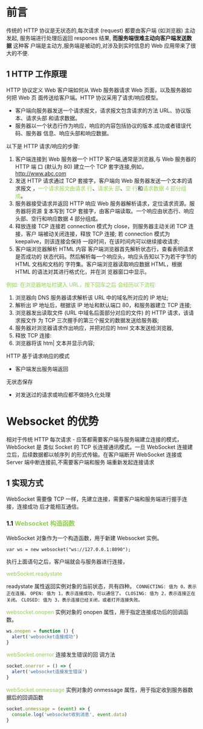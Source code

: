 # 前言

传统的 HTTP 协议是无状态的,每次请求 (request) 都要由客户端 (如浏览器) 主动发起,
服务端进行处理后返回 respones 结果, **而服务端很难主动向客户端发送数据** 这种客
户端是主动方,服务端是被动的,对涉及到实时信息的 Web 应用带来了很大的不便.

## 1 HTTP 工作原理

HTTP 协议定义 Web 客户端如何从 Web 服务器请求 Web 页面，以及服务器如何把 Web 页
面传送给客户端。HTTP 协议采用了请求/响应模型。

- 客户端向服务器发送一个请求报文，请求报文包含请求的方法 URL、协议版本、请求头部
  和请求数据。
- 服务器以一个状态行作为响应，响应的内容包括协议的版本.成功或者错误代码、服务器
  信息、响应头部和响应数据。

以下是 HTTP 请求/响应的步骤:

1. 客户端连接到 Web 服务器一个 HTTP 客户端,通常是浏览器,与 Web 服务器的 HTTP 端
   口 (默认为 80) 建立一个 TCP 套字连接,例如，http://www.abc.com
2. 发送 HTTP 请求通过 TCP 套接字，客户端向 Web 服务器发送一个文本的请求报文
   ，<span style="color:rgb(146, 208, 80)">一个请求报文由请求
   行</span>、<span style="color:rgb(146, 208, 80)">请求头
   部</span>、<span style="color:rgb(146, 208, 80)">空
   行</span>和<span style="color:rgb(146, 208, 80)">请求数据 4 部分组成</span>。
3. 服务器接受请求并返回 HTTP 响应 Web 服务器解析请求，定位请求资源。服务器将资源
   复本写到 TCP 套接字，由客户端读取。一个响应由状态行、响应头部、空行和响应数据
   4 部分组成。
4. 释放连接 TCP 连接若 connection 模式为 close，则服务器主动关闭 TCP 连接，客户
   端被动关闭连接，释放 TCP 连接; 若 connection 模式为 keepalive，则该连接会保持
   一段时间，在该时间内可以继续接收请求;
5. 客户端浏览器解析 HTML 内容 客户端浏览器首先解析状态行，查看表明请求是否成功的
   状态代码。然后解析每一个响应头，响应头告知以下为若干字节的 HTML 文档和文档的
   字符集。客户端浏览器读取响应数据 HTML，根据 HTML 的语法对其进行格式化，并在浏
   览器窗口中显示。

<span style="color:rgb(146, 208, 80)">例如: 在浏览器地址栏键入 URL，按下回车之后
会经历以下流程:</span>

1. 浏览器向 DNS 服务器请求解析该 URL 中的域名所对应的 IP 地址;
2. 解析出 IP 地址后，根据该 IP 地址和默认端口 80，和服务器建立 TCP 连接;
3. 浏览器发出读取文件 (URL 中域名后面部分对应的文件) 的 HTTP 请求，该请求报文作
   为 TCP 三次握手的第三个报文的数据发送给服务器;
4. 服务器对浏览器请求作出响应，并把对应的 html 文本发送给浏览器,
5. 释放 TCP 连接:
6. 浏览器将该 htm| 文本并显示内容;

HTTP 基于请求响应的模式

- 客户端发出服务端返回

无状态保存

- 对发送过的请求或响应都不做持久化处理

# Websocket 的优势

相对于传统 HTTP 每次请求 - 应答都需要客户端与服务端建立连接的模式，WebSocket 是
类似 Socket 的 TCP 长连接通讯模式。一旦 WebSocket 连接建立后，后续数据都以帧序列
的形式传输。在客户端断开 WebSocket 连接或 Server 端中断连接前,不需要客户端和服务
端重新发起连接请求

## 1 实现方式

WebSocket 需要像 TCP 一样，先建立连接，需要客户端和服务端进行握手连接，连接成功
后才能相互通信。

### 1.1 <span style="font-weight:bold; color:rgb(146, 208, 80)">Websocket 构造函数</span>

WebSocket 对象作为一个构造函数，用于新建 Websocket 实例。

`var ws = new websocket("ws://127.0.0.1:8090");`

执行上面语句之后，客户端就会与服务器进行连接，

<span style="color:rgb(146, 208, 80)">webSocket.readystate</span>

readystate 属性返回实例对象的当前状态，共有四种。
`CONNECTING: 值为 0，表示正在连接。` `OPEN: 值为 1，表示连接成功，可以通信了。`
`CLOSING: 值为 2，表示连接正在关闭。`
`CLOSED: 值为 3，表示连接已经关闭，或者打开连接失败。`

<span style="color:rgb(146, 208, 80)">websocket.onopen</span> 实例对象的 onopen
属性，用于指定连接成功后的回调函数。

```js title:
ws.onopen = function () {
  alert('websocket连接成功')
}
```

<span style="color:rgb(146, 208, 80)">webSocket.onerror</span> 连接发生错误的回
调方法

```jsx title:
socket.onerror = () => {
  alert('websocket连接发生错误')
}
```

<span style="color:rgb(146, 208, 80)">webSocket.onmessage </span> 实例对象的
onmessage 属性，用于指定收到服务器数据后的回调函数

```jsx title:
socket.onmessage = (event) => {
  console.log('websocket收到消息', event.data)
}
```
